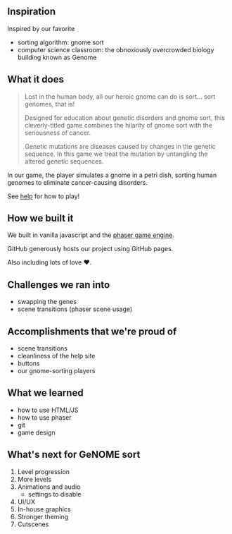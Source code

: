 ## Inspiration

Inspired by our favorite

- sorting algorithm: gnome sort
- computer science classroom: the obnoxiously overcrowded biology building known
  as Genome

## What it does

> Lost in the human body, all our heroic gnome can do is sort... sort genomes,
> that is!
>
> Designed for education about genetic disorders and gnome sort, this
> cleverly-titled game combines the hilarity of gnome sort with the seriousness
> of cancer.
>
> Genetic mutations are diseases caused by changes in the genetic sequence. In
> this game we treat the mutation by untangling the altered genetic sequences.

In our game, the player simulates a gnome in a petri dish, sorting human genomes
to eliminate cancer-causing disorders.

See [help](https://benknoble.github.io/genomesort/help.html) for how to play!

## How we built it

We built in vanilla javascript and the [phaser game engine](https://phaser.io).

GitHub generously hosts our project using GitHub pages.

Also including lots of love :heart:.

## Challenges we ran into

- swapping the genes
- scene transitions (phaser scene usage)

## Accomplishments that we're proud of

- scene transitions
- cleanliness of the help site
- buttons
- our gnome-sorting players

## What we learned

- how to use HTML/JS
- how to use phaser
- git
- game design

## What's next for GeNOME sort

1. Level progression
1. More levels
1. Animations and audio
    - settings to disable
1. UI/UX
1. In-house graphics
1. Stronger theming
1. Cutscenes
